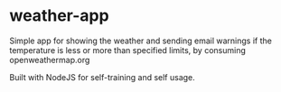 # weather-app
Simple app for showing the weather and sending email warnings if the temperature is less or more than specified limits, by consuming openweathermap.org

Built with NodeJS for self-training and self usage.
